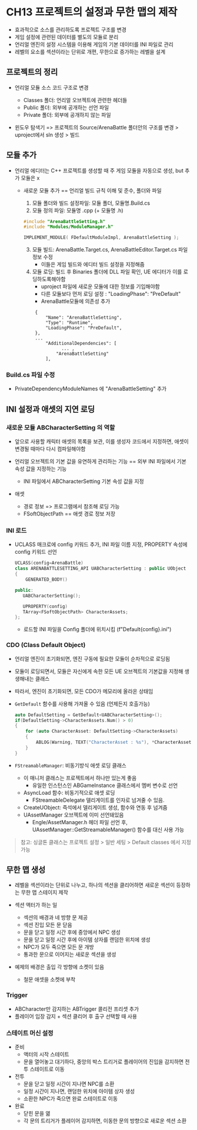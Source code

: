 # **CH13 프로젝트의 설정과 무한 맵의 제작**

- 효과적으로 소스를 관리하도록 프로젝트 구조를 변경
- 게임 설정에 관련된 데이터를 별도의 모듈로 분리
- 언리얼 엔진의 설정 시스템을 이용해 게임의 기본 데이터를 INI  파일로 관리
- 레벨의 요소를 섹션이라는 단위로 개편, 무한으로 증가하는 레벨을 설계

## 프로젝트의 정리

- 언리얼 모듈 소스 코드 구조로 변경
    - Classes 폴더: 언리얼 오브젝트에 관련한 헤더들
    - Public 폴더: 외부에 공개하는 선언 파일
    - Private 폴더: 외부에 공개하지 않는 파일


- 윈도우 탐색기 => 프로젝트의 Source/ArenaBattle 폴더안의 구조를 변경 > uproject에서 sln 생성 > 빌드

## 모듈 추가

- 언리얼 에디터는 C++ 프로젝트를 생성할 때 주 게임 모듈을 자동으로 생성, but 추가 모듈은 x

  - 새로운 모듈 추가 == 언리얼 빌드 규칙 이해 및 준수, 폴더와 파일
    1. 모듈 폴더와 빌드 설정파일: 모듈 폴더, 모듈명.Build.cs
    2. 모듈 정의 파일: 모듈명 .cpp (+ 모듈명 .h)
      ```cpp 
      #include "ArenaBattleSetting.h"
      #include "Modules/ModuleManager.h"
  
      IMPLEMENT_MODULE( FDefaultModuleImpl, ArenaBattleSetting );
      ```

    3. 모듈 빌드: ArenaBattle.Target.cs, ArenaBattleEditor.Target.cs 파일 정보 수정
       - 이들은 게임 빌드와 에디터 빌드 설정을 지정해줌
    4. 모듈 로딩: 빌드 후 Binaries 폴더에 DLL 파일 확인, UE 에디터가 이를 로딩하도록해야함
       - uproject 파일에 새로운 모듈에 대한 정보를 기입해야함
       - 다른 모듈보다 먼저 로딩 설정 : "LoadingPhase": "PreDefault"
       - ArenaBattle모듈에 의존성 추가
       ```
  		{
			"Name": "ArenaBattleSetting",
			"Type": "Runtime",
			"LoadingPhase": "PreDefault",
		},
        ...
            "AdditionalDependencies": [
                  ... ,
                "ArenaBattleSetting"
            ],
       ```
  
### Build.cs 파일 수정

- PrivateDependencyModuleNames 에 "ArenaBattleSetting" 추가

## INI 설정과 애셋의 지연 로딩

### 새로운 모듈 ABCharacterSetting 의 역할
 
- 앞으로 사용할 캐릭터 애셋의 목록을 보관, 이를 생성자 코드에서 지정하면, 애셋이 변경될 때마다 다시 컴파일해야함

- 언리얼 오브젝트의 기본 값을 유연하게 관리하는 기능 == 외부 INI 파일에서 기본 속성 값을 지정하는 기능
  - INI 파일에서 ABCharacterSetting 기본 속성 값을 지정

- 애셋
  - 경로 정보 => 프로그램에서 참조해 로딩 가능
  - FSoftObjectPath == 애셋 경로 정보 저장
  
### INI 로드

- UCLASS 매크로에 config 키워드 추가, INI 파일 이름 지정, PROPERTY 속성에 config 키워드 선언
  ```cpp
  UCLASS(config=ArenaBattle)
  class ARENABATTLESETTING_API UABCharacterSetting : public UObject
  {
      GENERATED_BODY()
  
  public:
     UABCharacterSetting();
  
  	 UPROPERTY(config)
  	 TArray<FSoftObjectPath> CharacterAssets;
  };

  ```
  - 로드할 INI 파일을 Config 폴더에 위치시킴 (f"Default{config}.ini")

### CDO (Class Default Object)

- 언리얼 엔진이 초기화되면, 엔진 구동에 필요한 모듈이 순차적으로 로딩됨
- 모듈이 로딩되면서, 모듈은 자신에게 속한 모든 UE 오브젝트의 기본값을 지정해 생생해내는 클래스
- 따라서, 엔진이 초기화되면, 모든 CDO가 메모리에 올라온 상태임
- ``GetDefault`` 함수를 사용해 가져올 수 있음 (언제든지 호출가능)
    ```cpp
  	auto DefaultSetting = GetDefault<UABCharacterSetting>();
	if(DefaultSetting->CharacterAssets.Num() > 0)
	{
		for (auto CharacterAsset: DefaultSetting->CharacterAssets)
		{
			ABLOG(Warning, TEXT("CharacterAsset : %s"), *CharacterAsset.ToString());
		}
    }
    ```
  
- ``FStreamableManager``: 비동기방식 애셋 로딩 클래스
    - 이 매니저 클래스는 프로젝트에서 하나만 있는게 좋음
      - 유일한 인스턴스인 ABGameInstance 클래스에서 멤버 변수로 선언
    - AsyncLoad 함수: 비동기적으로 애셋 로딩
        - FStreamableDelegate 델리게이트를 인자로 넘겨줄 수 있음.
    - CreateUObject: 즉석에서 델리게이트 생성, 함수와 연동 후 넘겨줌
    - UAssetManager 오브젝트에 이미 선언돼있음
      - Engle/AssetManager.h 헤더 파일 선언 후, UAssetManager::GetStreamableManager() 함수를 대신 사용 가능
  


> 참고: 싱글톤 클래스는 프로젝트 설정 > 일반 세팅 > Default classes 에서 지정 가능


## **무한 맵 생성**

- 레벨을 섹션이라는 단위로 나누고, 하나의 섹션을 클리어하면 새로운 섹션이 등장하는 무한 맵 스테이지 제작
- 섹션 액터가 하는 일
  - 섹션의 배경과 네 방향 문 제공
  - 섹션 진입 모든 문 닫음
  - 문을 닫고 일정 시간 후에 중앙에서 NPC 생성
  - 문을 닫고 일정 시간 후에 아이템 상자를 랜덤한 위치에 생성
  - NPC가 모두 죽으면 모든 문 개방
  - 통과한 문으로 이어지는 새로운 섹션을 생성

- 예제의 배경은 출입 각 방향에 소켓이 있음
  - 철문 애셋을 소켓에 부착


### Trigger

- ABCharacter만 감지하는 ABTrigger 콜리전 프리셋 추가
- 플레이어 입장 감지 + 섹션 클리어 후 출구 선택할 때 사용


### 스테이트 머신 설정

- 준비
  - 액터의 시작 스테이트
  - 문을 열어놓고 대기하다, 중앙의 박스 트리거로 플레이어의 진입을 감지하면 전투 스테이트로 이동
- 전투
  - 문을 닫고 일정 시간이 지나면 NPC를 소환
  - 일정 시간이 지나면, 랜덤한 위치에 아이템 상자 생성
  - 소환한 NPC가 죽으면 완료 스테이트로 이동
- 완료
  - 닫힌 문을 엶
  - 각 문의 트리거가 플레이어 감지하면, 이동한 문의 방향으로 새로운 섹션 소환


